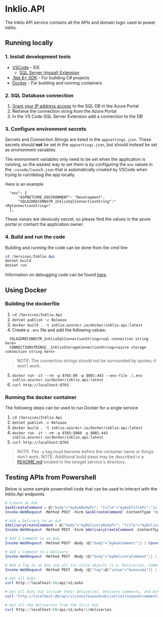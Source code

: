 # Inklio.API
The Inklio API service contains all the APIs and domain logic used to power Inklio.

## Running locally

### 1. Install development tools

* [VSCode](https://code.visualstudio.com/) - IDE
  * [SQL Server (mssql) Extension](https://github.com/microsoft/vscode-mssql)
* [.Net 6+ SDK](https://dotnet.microsoft.com/en-us/download/visual-studio-sdks) - For building C# projects
* [Docker](https://docs.docker.com/get-docker/) - For building and running containers

### 2. SQL Database connection

1. [Grant your IP address access](https://learn.microsoft.com/en-us/azure/azure-sql/database/network-access-controls-overview?view=azuresql#allow-azure-services) to the SQL DB in the Azure Portal
2. Retrieve the connection string from the Azure Portal
3. In the VS Code SQL Server Extension add a connection to the DB 

### 3. Configure environment secrets

Secrets and Connection Strings are listed in the `appsettings.json`. These secrets should **not** be set in the `appsettings.json`, but should instead be set as environment variables.

The environment variables only need to be set when the application is running, so the easiest way to set them is by configuring the `env` values in the `.vscode/launch.json` that is automatically created by VSCode when trying to run/debug the app locally.

Here is an example.

```
  "env": {
      "ASPNETCORE_ENVIRONMENT": "Development",
      "SQLAZURECONNSTR_InklioSqlConnectionString":"<MyConnectionString>"
  },
```

These values are obviously secret, so please find the values in the azure portal or contact the application owner.

### 4. Bulid and run the code

Building and running the code can be done from the cmd line 
```powershell
cd /Services/Inklio.Api
dotnet build
dotnet run
```

Information on debugging code can be found [here](https://code.visualstudio.com/docs/editor/debugging).

## Using Docker

### Building the dockerfile

1. `cd /Services/Inklio.Api`
2. `dotnet publish -c Release`
3. `docker build . -t inklio.azurecr.io/docker/inklio.api:latest`
4. Create a `.env` file and add the following values:
```
  SQLAZURECONNSTR_InklioSqlConnectionString=<sql connection string here>
  CONNECTIONSTRINGS__InklioStorageConnectionString=<azure storage connection string here>
```
> NOTE: The connection strings should not be surrounded by quotes; it won't work.
5. `docker run -it --rm -p 8765:80 -p 8001:443 --env-file .\.env inklio.azurecr.io/docker/inklio.api:latest`
6. `curl http://localhost:8765`

### Running the docker container

The following steps can be used to run Docker for a single service

1. `cd /Services/Inklio.Api`
2. `dotnet publish -c Release`
3. `docker build . -t inklio.azurecr.io/docker/inklio.api:latest`
4. `docker run -it --rm -p 8765:5000 -p 8001:443 inklio.azurecr.io/docker/inklio.api:latest`
5. `curl http://localhost:8765`

> NOTE: The `-p` tag must become before the container name or things don't work.
> NOTE: Additional build steps may be described in a [README.md](./inklio.api/../README.md) located in the tareget service's directory.


## Testing APIs from Powershell

Below is some sample powershell code that can be used to interact with the Inklio.Api endpoints

```powershell
# Create an Ask
$askCreateCommand = @{"body"="myAskBodyPs"; "title"="myAskTitlePs";"is_nsfw"=$true;"is_nsfl"=$false;IsNsfw=$true; images=(get-item -path ./aqua.png)}
Invoke-WebRequest -Method POST -Form $askCreateCommand -ContentType "multipart/form-data" https://localhost:7187/asks

# Add a Delivery to an Ask
$deliveryCreateCommand = @{"body"="myDeliveryBodyPs"; "title"="myDeliveryTitlePs";"is_nsfw"=$true;"is_nsfl"=$false;IsNsfw=$true; images=(get-item -path ./aqua.png)}
Invoke-WebRequest -Method POST -Form $deliveryCreateCommand -ContentType "multipart/form-data" https://localhost:7187/v1/asks/1/deliveries

# Add a Comment to an Ask
Invoke-WebRequest -Method POST -Body (@{"body"="myAskComment";} | ConvertTo-Json) -ContentType "application/json" https://localhost:7187/v1/asks/1/comments

# Add a Comment to a Delivery
Invoke-WebRequest -Method POST -Body (@{"body"="myDeliveryComment";} | ConvertTo-Json) -ContentType "application/json" https://localhost:7187/v1/asks/1/deliveries/1/comments

# Add a Tag to an Ask and all its child objects (i.e. Deliveries, Comments)
Invoke-WebRequest -Method POST -Body (@{"tag"=@{"value"="konosuba"}} | ConvertTo-Json)  -ContentType "application/json" https://localhost:7187/v1/asks/1/tags

# Get all Asks
curl http://localhost:80/api/v1/asks

# Get all Asks but include their Deliveries, Delivery Comments, and Ask Comments
curl "http://localhost:80/api/v1/asks?expand=deliveries(expand=comments),comments"

# Get all the Deliveries from the first Ask
curl http://localhost:80/api/v1/asks/1/deliveries
```